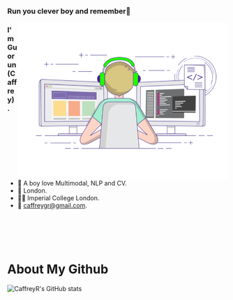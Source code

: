 ### Run you clever boy and remember👋
<img align="right" top='60' alt="GIF" src="https://raw.githubusercontent.com/devSouvik/devSouvik/master/gif3.gif" width="480"/>

### I'm Guorun(Caffrey) .

<br/>

- 🍒  A boy love Multimodal, NLP and CV.
- 📍  London.
- 👨‍🎓  Imperial College London.
- 📧  [caffreygr@gmail.com](mailto:caffreygr@gmail.com).
<br/>
<br/>


<br/>
<br/>

# About My Github
![CaffreyR's GitHub stats](https://github-readme-stats.vercel.app/api?username=CaffreyR&show_icons=true&theme=tokyonight)
